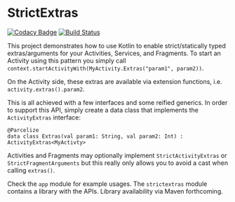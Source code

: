 # StrictExtras

[![Codacy Badge](https://api.codacy.com/project/badge/Grade/1fc8766a4e3444a5919af6b1901c2201)](https://app.codacy.com/app/emerssso/StrictExtras?utm_source=github.com&utm_medium=referral&utm_content=emerssso/StrictExtras&utm_campaign=badger)
[![Build Status](https://travis-ci.org/emerssso/StrictExtras.svg?branch=master)](https://travis-ci.org/emerssso/StrictExtras)

This project demonstrates how to use Kotlin to enable strict/statically typed extras/arguments
for your Activities, Services, and Fragments. To start an Activity using this pattern
you simply call `context.startActivityWith(MyActivity.Extras("param1", param2))`.

On the Activity side, these extras are available via extension functions, i.e. 
`activity.extras().param2`.

This is all achieved with a few interfaces and some reified generics. In order to support this API,
simply create a data class that implements the `ActivityExtras` interface:

    @Parcelize
    data class Extras(val param1: String, val param2: Int) : ActivityExtras<MyActivty>
    
Activities and Fragments may optionally implement `StrictActivityExtras` or 
`StrictFragmentArguments` but this really only allows you to avoid a cast when calling `extras()`.

Check the `app` module for example usages. The `strictextras` module contains a library with
the APIs. Library availability via Maven forthcoming.

